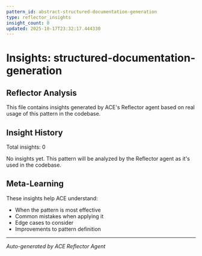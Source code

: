 ```yaml
---
pattern_id: abstract-structured-documentation-generation
type: reflector_insights
insight_count: 0
updated: 2025-10-17T23:32:17.444330
---
```

# Insights: structured-documentation-generation

## Reflector Analysis

This file contains insights generated by ACE's Reflector agent based on real usage of this pattern in the codebase.

## Insight History

Total insights: 0

No insights yet. This pattern will be analyzed by the Reflector agent as it's used in the codebase.

## Meta-Learning

These insights help ACE understand:
- When the pattern is most effective
- Common mistakes when applying it
- Edge cases to consider
- Improvements to pattern definition

---

*Auto-generated by ACE Reflector Agent*
